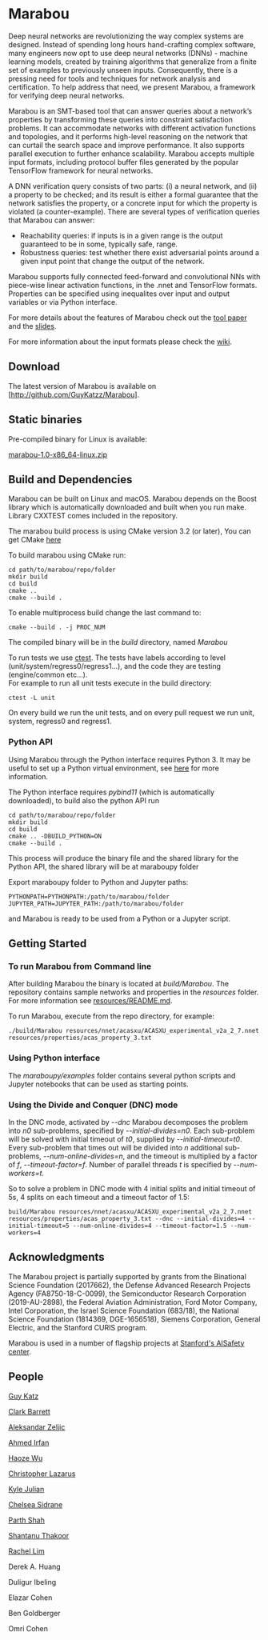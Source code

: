 #  Marabou
Deep neural networks are revolutionizing the way complex systems are designed.
Instead of spending long hours hand-crafting complex software, many engineers
now opt to use deep neural networks (DNNs) - machine learning models, created by
training algorithms that generalize from a finite set of examples to previously
unseen inputs. Consequently, there is a pressing need for tools and techniques
for network analysis and certification. To help address that need, we present
Marabou, a framework for verifying deep neural networks. 

Marabou is an SMT-based tool that can answer queries about a network’s
properties by transforming these queries into constraint satisfaction problems.
It can accommodate networks with different activation functions and topologies,
and it performs high-level reasoning on the network that can curtail the search
space and improve performance. It also supports parallel execution to further
enhance scalability. Marabou accepts multiple input formats, including protocol
buffer files generated by the popular TensorFlow framework for neural networks.

A DNN verification query consists of two parts: (i) a neural network, and (ii) a
property to be checked; and its result is either a formal guarantee that the
network satisfies the property, or a concrete input for which the property is
violated (a counter-example). There are several types of verification queries
that Marabou can answer: 
* Reachability queries: if inputs is in a given range is the output
guaranteed to be in some, typically safe, range.
* Robustness queries: test whether there exist adversarial points around a given
  input point that change the output of the network.

Marabou supports fully connected feed-forward and convolutional NNs with
piece-wise linear activation functions, in the .nnet and TensorFlow formats.
Properties can be specified using inequalites over input and output variables or
via Python interface. 

For more details about the features of Marabou check out the [tool
paper](https://aisafety.stanford.edu/marabou/MarabouCAV2019.pdf) and the
[slides](https://aisafety.stanford.edu/marabou/fomlas19.html). 

For more information about the input formats please check the
[wiki](https://github.com/guykatzz/Marabou/wiki/Marabou-Input-Formats).

Download
------------------------------------------------------------------------------
The latest version of Marabou is available on [http://github.com/GuyKatzz/Marabou].

## Static binaries

Pre-compiled binary for Linux is available:

[marabou-1.0-x86_64-linux.zip](https://aisafety.stanford.edu/marabou/marabou-1.0-x86_64-linux.zip)

Build and Dependencies
------------------------------------------------------------------------------
Marabou can be built on Linux and macOS. Marabou depends on the Boost library
which is automatically downloaded and built when you run make. Library CXXTEST
comes included in the repository.

The marabou build process is using CMake version 3.2 (or later), 
You can get CMake [here](https://cmake.org/download/)

To build marabou using CMake run:
```
cd path/to/marabou/repo/folder
mkdir build 
cd build
cmake ..
cmake --build .
```
To enable multiprocess build change the last command to:
```
cmake --build . -j PROC_NUM
```
The compiled binary will be in the *build* directory, named _Marabou_

To run tests we use [ctest](https://cmake.org/cmake/help/v3.15/manual/ctest.1.html).
The tests have labels according to level (unit/system/regress0/regress1...), and the code they are testing (engine/common etc...).  
For example to run all unit tests execute in the build directory:
```
ctest -L unit
```
On every build we run the unit tests, and on every pull request we run unit,
system, regress0 and regress1.

### Python API
Using Marabou through the Python interface requires Python 3. It may be useful
to set up a Python virtual environment, see
[here](https://docs.python.org/3/tutorial/venv.html) for more information.

The Python interface requires *pybind11* (which is automatically downloaded), to
build also the python API run
```
cd path/to/marabou/repo/folder
mkdir build 
cd build
cmake .. -DBUILD_PYTHON=ON
cmake --build .
```
This process will produce the binary file and the shared library for the Python 
API, the shared library will be at maraboupy folder


Export maraboupy folder to Python and Jupyter paths:
```
PYTHONPATH=PYTHONPATH:/path/to/marabou/folder
JUPYTER_PATH=JUPYTER_PATH:/path/to/marabou/folder
```
and Marabou is ready to be used from a Python or a Jupyter script.

Getting Started
-----------------------------------------------------------------------------
### To run Marabou from Command line 
After building Marabou the binary is located at *build/Marabou*. The
repository contains sample networks and properties in the *resources* folder.
For more information see [resources/README.md](resources/README.md).

To run Marabou, execute from the repo directory, for example:

```
./build/Marabou resources/nnet/acasxu/ACASXU_experimental_v2a_2_7.nnet resources/properties/acas_property_3.txt
```


### Using Python interface 
The *maraboupy/examples* folder contains several python scripts and Jupyter
notebooks that can be used as starting points. 

### Using the Divide and Conquer (DNC) mode
In the DNC mode, activated by *--dnc* Marabou decomposes the problem into *n0*
sub-problems, specified by *--initial-divides=n0*. Each sub-problem will be
solved with initial timeout of *t0*, supplied by *--initial-timeout=t0*. Every
sub-problem that times out will be divided into *n* additional sub-problems,
*--num-online-divides=n*, and the timeout is multiplied by a factor of *f*,
*--timeout-factor=f*. Number of parallel threads *t* is specified by
*--num-workers=t*.

So to solve a problem in DNC mode with 4 initial splits and initial timeout of 5s, 4 splits on each timeout and a timeout factor of 1.5:
```
build/Marabou resources/nnet/acasxu/ACASXU_experimental_v2a_2_7.nnet resources/properties/acas_property_3.txt --dnc --initial-divides=4 --initial-timeout=5 --num-online-divides=4 --timeout-factor=1.5 --num-workers=4
```

Acknowledgments
-----------------------------------------------------------------------------

The Marabou project is partially supported by grants from the Binational Science
Foundation (2017662), the Defense Advanced Research Projects Agency
(FA8750-18-C-0099), the Semiconductor Research Corporation (2019-AU-2898), the
Federal Aviation Administration, Ford Motor Company, Intel Corporation, the
Israel Science Foundation (683/18), the National Science Foundation (1814369,
DGE-1656518), Siemens Corporation, General Electric, and the Stanford CURIS program.


Marabou is used in a number of flagship projects at [Stanford's AISafety
center](http://aisafety.stanford.edu).



People
-----------------------------------------------------------------------------
[Guy Katz](https://www.katz-lab.com/)

[Clark Barrett](http://theory.stanford.edu/~barrett/)

[Aleksandar Zeljic](https://profiles.stanford.edu/aleksandar-zeljic)

[Ahmed Irfan](https://profiles.stanford.edu/ahmed-irfan)

[Haoze Wu](http://www.haozewu.com/)

[Christopher Lazarus](https://profiles.stanford.edu/christopher-lazarus-garcia)

[Kyle Julian](https://www.linkedin.com/in/kyjulian) 

[Chelsea Sidrane](https://www.linkedin.com/in/chelseasidrane)

[Parth Shah](https://www.linkedin.com/in/parthshah1995)

[Shantanu Thakoor](https://in.linkedin.com/in/shantanu-thakoor-4b2630142) 

[Rachel Lim](https://rachellim.github.io/)

Derek A. Huang 

Duligur Ibeling

Elazar Cohen

Ben Goldberger

Omri Cohen
